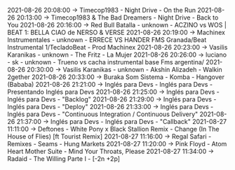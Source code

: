 2021-08-26 20:08:00 -> Timecop1983 - Night Drive - On the Run
2021-08-26 20:13:00 -> Timecop1983 & The Bad Dreamers - Night Drive - Back to You
2021-08-26 20:16:00 -> Red Bull Batalla - unknown - ACZINO vs WOS | BEAT 1: BELLA CIAO de NERSO & VERSE
2021-08-26 20:19:00 -> Machinex Instrumentales - unknown - ERRECE VS HANDER FMS Granada/Beat Instrumental 1/TecladoBeat - Prod Machinex
2021-08-26 20:23:00 -> Vasilis Karanikas - unknown - The Fritz - La Mujer
2021-08-26 20:26:00 -> luciano - sk - unknown - Trueno vs cacha instrumental base Fms argentina/
2021-08-26 20:30:00 -> Vasilis Karanikas - unknown - Akshin Alizadeh - Walkin 2gether
2021-08-26 20:33:00 -> Buraka Som Sistema - Komba - Hangover (Bababa)
2021-08-26 21:21:00 -> Inglés para Devs - Inglés para Devs - Presentando Inglés para Devs
2021-08-26 21:25:00 -> Inglés para Devs - Inglés para Devs - "Backlog"
2021-08-26 21:29:00 -> Inglés para Devs - Inglés para Devs - "Deploy"
2021-08-26 21:33:00 -> Inglés para Devs - Inglés para Devs - "Continuous Integration / Continuous Delivery"
2021-08-26 21:37:00 -> Inglés para Devs - Inglés para Devs - "Callback"
2021-08-27 11:11:00 -> Deftones - White Pony x Black Stallion Remix - Change (In The House of Flies) [ft Tourist Remix]
2021-08-27 11:16:00 -> Regal Safari - Remixes - Seams - Hung Markets
2021-08-27 11:20:00 -> Pink Floyd - Atom Heart Mother Suite - Mind Your Throats, Please
2021-08-27 11:34:00 -> Radaid - The Willing Parte I - [-2n +2p]
